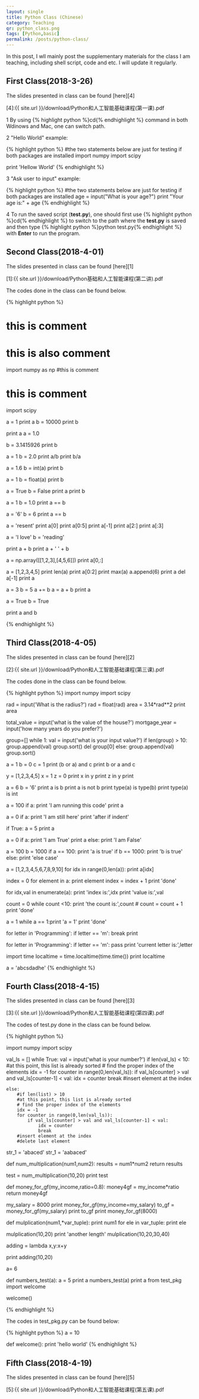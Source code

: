 ```yaml
---
layout: single
title: Python Class (Chinese)
category: Teaching
qr: python_class.png
tags: [Python,basic]
permalink: /posts/python-class/
---
```

In this post, I wll mainly post the supplementary materials for the class I am teaching, including shell script, code and etc. I will update it regularly. 

## First Class(2018-3-26)

The slides presented in class can be found [here][4]

[4]:{{ site.url }}/download/Python和人工智能基础课程(第一课).pdf

1 By using {% highlight python %}cd{% endhighlight %} command in both Wdinows and Mac, one can switch path. 

2 "Hello World" example:

{% highlight python %}
#the two statements below are just for testing if both packages are installed
import numpy
import scipy

print 'Hellow World'
{% endhighlight %}

3 "Ask user to input" example:

{% highlight python %}
#the two statements below are just for testing if both packages are installed
age = input("What is your age?")
print "Your age is:" + age
{% endhighlight %}

4 To run the saved script (**test.py**), one should first use {% highlight python %}cd{% endhighlight %} to switch to the path where the **test.py** is saved and then type {% highlight python %}python test.py{% endhighlight %} with **Enter** to run the program. 


## Second Class(2018-4-01)

The slides presented in class can be found [here][1]

[1]:{{ site.url }}/download/Python基础和人工智能课程(第二讲).pdf

The codes done in the class can be found below. 

{% highlight python %}
# this is comment 
# this is also comment
import numpy as np #this is comment 
# this is comment
import scipy


a = 1
print a
b = 10000
print b

print a
a = 1.0

b = 3.1415926
print b


a = 1
b = 2.0
print a/b
print b/a

a = 1.6
b = int(a)
print b

a = 1
b = float(a)
print b

a = True
b = False
print a
print b

a = 1
b = 1.0
print a == b

a = '6'
b = 6
print a == b

a = 'resent'
print a[0]
print a[0:5]
print a[-1]
print a[2:]
print a[:3]

a = 'I love'
b = 'reading'

print a + b
print a + ' ' + b


a = np.array([[1,2,3],[4,5,6]])
print a[0,:]

a = [1,2,3,4,5]
print len(a)
print a[0:2]
print max(a)
a.append(6)
print a
del a[-1]
print a

a = 3
b = 5
a += b
a = a + b
print a

a = True
b = True

print a and b

{% endhighlight %}

## Third Class(2018-4-05)
The slides presented in class can be found [here][2]

[2]:{{ site.url }}/download/Python和人工智能基础课程(第三课).pdf

The codes done in the class can be found below. 

{% highlight python %}
import numpy
import scipy

rad = input('What is the radius?')
rad = float(rad)
area = 3.14*rad**2
print area

total_value = input('what is the value of the house?')
mortgage_year = input('how many years do you prefer?')

group=[]
while 1:
	val = input('what is your input value?')
	if len(group) > 10:
		group.append(val)
		group.sort()
		del group[0]
	else:
		group.append(val)
		group.sort()


a = 1
b = 0
c = 1
print (b or a) and c
print b or a and c

y = [1,2,3,4,5]
x = 1
z = 0
print x in y
print z in y
print 

a = 6
b = '6'
print a is b
print a is not b
print type(a) is type(b)
print type(a) is int

a = 100
if a:
	print 'I am running this code'
	print a


a = 0
if a:
	print 'I am still here'
print 'after if indent'

if True:
	a = 5
print a

a = 0
if a:
	print 'I am True'
	print a
else:
	print 'I am False'

a = 100
b = 1000
if a == 100:
	print 'a is true'
if b == 1000:
	print 'b is true'
else:
	print 'else case'

a = [1,2,3,4,5,6,7,8,9,10]
for idx in range(0,len(a)):
	print a[idx]

index = 0
for element in a:
	print element
	index = index + 1
print 'done'

for idx,val in enumerate(a):
	print 'index is:',idx
	print 'value is:',val

count = 0
while count <10:
	print 'the count is:',count
	# count = count + 1
print 'done'

a = 1
while a == 1:print 'a = 1'
print 'done'

for letter in 'Programming':
	if letter == 'm':
		break
	print

for letter in 'Programming':
	if letter == 'm':
		pass
	print 'current letter is:',letter

import time
localtime = time.localtime(time.time())
print localtime

a = 'abcsdadhe'
{% endhighlight %}

## Fourth Class(2018-4-15)

The slides presented in class can be found [here][3]

[3]:{{ site.url }}/download/Python和人工智能基础课程(第四课).pdf

The codes of test.py done in the class can be found below. 

{% highlight python %}

import numpy
import scipy

val_ls = []
while True:
	val = input('what is your number?')
	if len(val_ls) < 10:
		#at this point, this list is already sorted
		# find the proper index of the elements
		idx = -1
		for counter in range(0,len(val_ls)):
			if val_ls[counter] > val and val_ls[counter-1] < val:
				idx = counter
				break
		#insert element at the index

	else:
		#if len(list) > 10
		#at this point, this list is already sorted
		# find the proper index of the elements
		idx = -1
		for counter in range(0,len(val_ls)):
			if val_ls[counter] > val and val_ls[counter-1] < val:
				idx = counter
				break
		#insert element at the index
		#delete last element



str_1 = 'abaced'
str_1 = 'aabaced'


def num_multiplication(num1,num2):
	results = num1*num2
	return results

test = num_multiplication(10,20)
print test

def money_for_gf(my_income,ratio=0.8):
	money4gf = my_income*ratio
	return money4gf

my_salary = 8000
print money_for_gf(my_income=my_salary)
to_gf = money_for_gf(my_salary)
print to_gf
print money_for_gf(8000)

def mulplication(num1,*var_tuple):
	print num1
	for ele in var_tuple:
		print ele

mulplication(10,20)
print 'another length'
mulplication(10,20,30,40)

adding = lambda x,y:x+y

print adding(10,20)

a= 6

def numbers_test(a):
	a = 5
	print a
numbers_test(a)	
print a
from test_pkg import welcome

welcome()

{% endhighlight %}

The codes in test_pkg.py can be found below:

{% highlight python %}
a = 10

def welcome():
	print 'hello world'
{% endhighlight %}


## Fifth Class(2018-4-19)

The slides presented in class can be found [here][5]

[5]:{{ site.url }}/download/Python和人工智能基础课程(第五课).pdf
